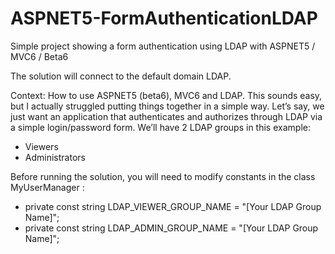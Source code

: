 # ASPNET5-FormAuthenticationLDAP
Simple project showing a form authentication using LDAP with ASPNET5 / MVC6 / Beta6

The solution will connect to the default domain LDAP.

Context:
How to use ASPNET5 (beta6), MVC6 and LDAP. 
This sounds easy, but I actually struggled putting things together in a simple way. 
Let’s say, we just want an application that authenticates and authorizes through LDAP via a simple login/password form.
We’ll have 2 LDAP groups in this example:
-	Viewers
-	Administrators

Before running the solution, you will need to modify constants in the class MyUserManager :
- private const string LDAP_VIEWER_GROUP_NAME = "[Your LDAP Group Name]";
- private const string LDAP_ADMIN_GROUP_NAME = "[Your LDAP Group Name]";
